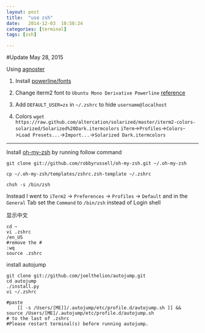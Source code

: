```yaml
---
layout: post
title:  "use zsh"
date:   2014-12-03	10:58:24
categories: [terminal]
tags: [zsh]

---
```


#Update May 28, 2015

Using [agnoster](https://gist.github.com/agnoster/3712874)

1. Install [powerline/fonts](https://github.com/powerline/fonts)

2. Change iterm2 font to `Ubuntu Mono Derivative Powerline` [reference](https://medium.com/@genealabs/agnoster-theme-on-os-x-391d60effaf6)

3. Add `DEFAULT_USER=zx` in `~/.zshrc` to hide `username@localhost`
4. Colors `wget https://raw.github.com/altercation/solarized/master/iterm2-colors-solarized/Solarized%20Dark.itermcolors` `iTerm`->`Profiles`->`Colors`->`Load Presets...`->`Import...`->`Solarized Dark.itermcolors`

--------


Install [oh-my-zsh](https://github.com/robbyrussell/oh-my-zsh) by running follow command

```
git clone git://github.com/robbyrussell/oh-my-zsh.git ~/.oh-my-zsh

cp ~/.oh-my-zsh/templates/zshrc.zsh-template ~/.zshrc

chsh -s /bin/zsh
```


Instead I went to `iTerm2` -> `Preferences` -> `Profiles` -> `Default` and in the `General` Tab set the `Command` to `/bin/zsh` instead of Login shell

显示中文

```
cd ~
vi .zshrc
/en_US
#remove the #
:wq
source .zshrc 

```

install autojump

```
git clone git://github.com/joelthelion/autojump.git
cd autojump
./install.py
vi ~/.zshrc

#paste 
	[[ -s /Users/[ME]]/.autojump/etc/profile.d/autojump.sh ]] && source /Users/[ME]/.autojump/etc/profile.d/autojump.sh
# to the last of .zshrc
#Please restart terminal(s) before running autojump.

```